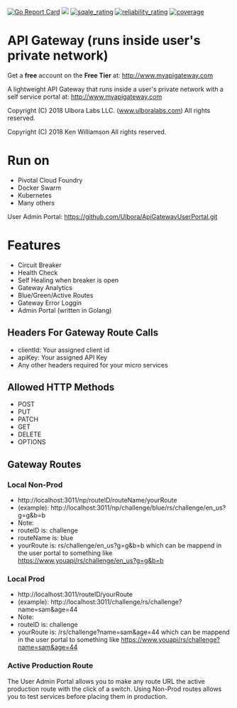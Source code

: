 [![Go Report Card](https://goreportcard.com/badge/github.com/Ulbora/ApiGateway)](https://goreportcard.com/report/github.com/Ulbora/ApiGateway)
[![](https://img.shields.io/docker/build/mariobehling/loklak.svg)](https://hub.docker.com/r/ulboralabs/ulboraapigateway/builds/)
[![sqale_rating](https://sonarcloud.io/api/project_badges/measure?project=apigateway&metric=sqale_rating)](https://sonarcloud.io/dashboard?id=apigateway)
[![reliability_rating](https://sonarcloud.io/api/project_badges/measure?project=apigateway&metric=reliability_rating)](https://sonarcloud.io/dashboard?id=apigateway)
[![coverage](https://sonarcloud.io/api/project_badges/measure?project=apigateway&metric=coverage)](https://sonarcloud.io/dashboard?id=apigateway)



API Gateway (runs inside user's private network)
==============

Get a **free** account on the **Free Tier** at: http://www.myapigateway.com

A lightweight API Gateway that runs inside a user's private network with a self service portal at: http://www.myapigateway.com

Copyright (C) 2018 Ulbora Labs LLC. (www.ulboralabs.com)
All rights reserved.

Copyright (C) 2018 Ken Williamson
All rights reserved.

# Run on
- Pivotal Cloud Foundry
- Docker Swarm
- Kubernetes
- Many others


User Admin Portal: https://github.com/Ulbora/ApiGatewayUserPortal.git

# Features
- Circuit Breaker
- Health Check
- Self Healing when breaker is open
- Gateway Analytics
- Blue/Green/Active Routes
- Gateway Error Loggin
- Admin Portal (written in Golang)


## Headers For Gateway Route Calls
- clientId: Your assigned client id
- apiKey: Your assigned API Key
- Any other headers required for your micro services

## Allowed HTTP Methods
- POST
- PUT
- PATCH
- GET
- DELETE
- OPTIONS


## Gateway Routes
### Local Non-Prod
- http://localhost:3011/np/routeID/routeName/yourRoute
- (example): http://localhost:3011/np/challenge/blue/rs/challenge/en_us?g=g&b=b
- Note: 
- routeID is: challenge
- routeName is: blue
- yourRoute is: rs/challenge/en_us?g=g&b=b which can be mappend in the user portal to something like https://www.youapi/rs/challenge/en_us?g=g&b=b

### Local Prod

- http://localhost:3011/routeID/yourRoute
- (example): http://localhost:3011/challenge/rs/challenge?name=sam&age=44
- Note: 
- routeID is: challenge
- yourRoute is: /rs/challenge?name=sam&age=44 which can be mappend in the user portal to something like https://www.youapi/rs/challenge?name=sam&age=44

### Active Production Route
The User Admin Portal allows you to make any route URL the active production route with the click of a switch.
Using Non-Prod routes allows you to test services before placing them in production.

